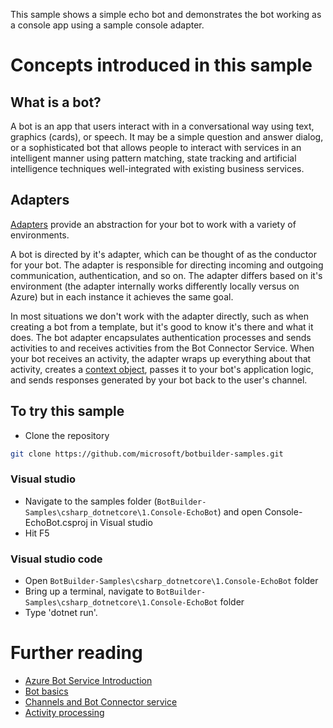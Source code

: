 This sample shows a simple echo bot and demonstrates the bot working as a console app using a sample console adapter.
# Concepts introduced in this sample
## What is a bot?
A bot is an app that users interact with in a conversational way using text, graphics (cards), or speech. It may be a simple question and answer dialog, or a sophisticated bot that allows people to interact with services in an intelligent manner using pattern matching, state tracking and artificial intelligence techniques well-integrated with existing business services.

## Adapters
[Adapters](https://docs.microsoft.com/en-us/dotnet/api/microsoft.bot.builder.adapters?view=botbuilder-4.0.0-alpha) provide an abstraction for your bot to work with a variety of environments. 

A bot is directed by it's adapter, which can be thought of as the conductor for your bot. The adapter is responsible for directing incoming and outgoing communication, authentication, and so on. The adapter differs based on it's environment (the adapter internally works differently locally versus on Azure) but in each instance it achieves the same goal. 

In most situations we don't work with the adapter directly, such as when creating a bot from a template, but it's good to know it's there and what it does.
The bot adapter encapsulates authentication processes and sends activities to and receives activities from the Bot Connector Service. When your bot receives an activity, the adapter wraps up everything about that activity, creates a [context object](https://docs.microsoft.com/en-us/azure/bot-service/bot-builder-concept-activity-processing?view=azure-bot-service-4.0#turn-context), passes it to your bot's application logic, and sends responses generated by your bot back to the user's channel.


## To try this sample
- Clone the repository
```bash
git clone https://github.com/microsoft/botbuilder-samples.git
```

### Visual studio
- Navigate to the samples folder (`BotBuilder-Samples\csharp_dotnetcore\1.Console-EchoBot`) and open Console-EchoBot.csproj in Visual studio 
- Hit F5

### Visual studio code
- Open `BotBuilder-Samples\csharp_dotnetcore\1.Console-EchoBot` folder
- Bring up a terminal, navigate to `BotBuilder-Samples\csharp_dotnetcore\1.Console-EchoBot` folder
- Type 'dotnet run'.


# Further reading
- [Azure Bot Service Introduction](https://docs.microsoft.com/en-us/azure/bot-service/bot-service-overview-introduction?view=azure-bot-service-4.0)
- [Bot basics](https://docs.microsoft.com/en-us/azure/bot-service/bot-builder-basics?view=azure-bot-service-4.0)
- [Channels and Bot Connector service](https://docs.microsoft.com/en-us/azure/bot-service/bot-concepts?view=azure-bot-service-4.0)
- [Activity processing](https://docs.microsoft.com/en-us/azure/bot-service/bot-builder-concept-activity-processing?view=azure-bot-service-4.0)